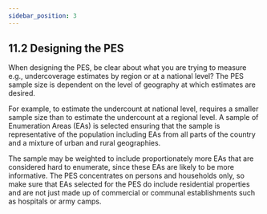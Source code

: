 ```yaml
---
sidebar_position: 3
---
```



## 11.2 Designing the PES 

When designing the PES, be clear about what you are trying to measure e.g., undercoverage estimates by region or at a national level? 
The PES sample size is dependent on the level of geography at which estimates are desired.

For example, to estimate the undercount at national level, requires a smaller sample size than to estimate the undercount at a regional level.
A sample of Enumeration Areas (EAs) is selected ensuring that the sample is representative of the population including EAs from all parts of the country and a mixture of urban and rural geographies. 

The sample may be weighted to include proportionately more EAs that are considered hard to enumerate, since these EAs are likely to be more informative. 
The PES concentrates on persons and households only, so make sure that EAs selected for the PES do include residential properties and are not just made up of commercial or communal establishments such as hospitals or army camps. 
